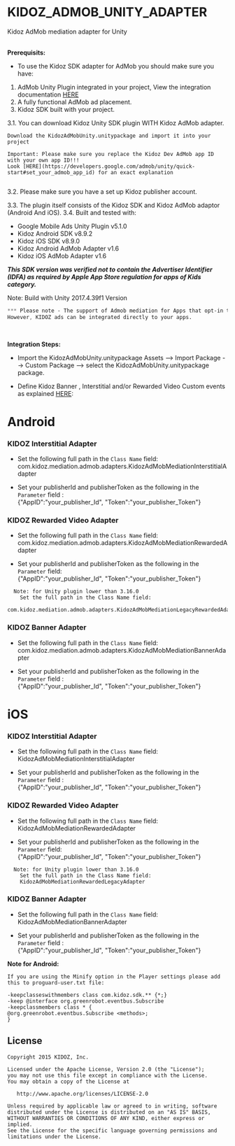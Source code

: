 


# KIDOZ_ADMOB_UNITY_ADAPTER
Kidoz AdMob mediation adapter for Unity  
</br>

**Prerequisits:**
* To use the Kidoz SDK adapter for AdMob you should make sure you have:
1. AdMob Unity Plugin integrated in your project, View the integration documentation [HERE](https://developers.google.com/admob/unity/start)
2. A fully functional AdMob ad placement.
3. Kidoz SDK built with your project.


3.1. You can download Kidoz Unity SDK plugin WITH Kidoz AdMob adapter. 
```
Download the KidozAdMobUnity.unitypackage and import it into your project  

Important: Please make sure you replace the Kidoz Dev AdMob app ID with your own app ID!!!
Look [HERE](https://developers.google.com/admob/unity/quick-start#set_your_admob_app_id) for an exact explanation
     
```
3.2. Please make sure you have a set up Kidoz publisher account.

3.3. The plugin itself consists of the Kidoz SDK and Kidoz AdMob adaptor (Android And iOS). 
3.4. Built and tested with:
 - Google Mobile Ads Unity Plugin v5.1.0
- Kidoz Android SDK v8.9.2 
- Kidoz iOS SDK v8.9.0
- Kidoz Android AdMob Adapter v1.6
- Kidoz iOS AdMob Adapter v1.6

***This SDK version was verified not to contain the Advertiser Identifier (IDFA) as required by Apple App Store regulation for apps of Kids category.***

Note: Build with Unity 2017.4.39f1 Version

```css
*** Please note - The support of Admob mediation for Apps that opt-in to Designed For Families program, should be checked with Google Admob mediation team. 
However, KIDOZ ads can be integrated directly to your apps.
```



</br>

**Integration Steps:**

* Import the KidozAdMobUnity.unitypackage  Assets --> Import Package --> Custom Package --> select  the KidozAdMobUnity.unitypackage package.

* Define Kidoz Banner , Interstitial and/or Rewarded Video Custom events as explained [HERE](https://support.google.com/admob/answer/3083407):

 # Android 
 
### KIDOZ Interstitial Adapter
* Set the following full path in the `Class Name` field: </br>
com.kidoz.mediation.admob.adapters.KidozAdMobMediationInterstitialAdapter

* Set your publisherId and  publisherToken as the following in the `Parameter` field  :</br>
{"AppID":"your_publisher_Id", "Token":"your_publisher_Token"}



### KIDOZ Rewarded Video Adapter
* Set the following full path in the `Class Name` field: </br>
com.kidoz.mediation.admob.adapters.KidozAdMobMediationRewardedAdapter

* Set your publisherId and  publisherToken as the following in the `Parameter` field:</br>
{"AppID":"your_publisher_Id", "Token":"your_publisher_Token"}

```
  Note: for Unity plugin lower than 3.16.0 
    Set the full path in the Class Name field:  
    com.kidoz.mediation.admob.adapters.KidozAdMobMediationLegacyRewardedAdapter
   ``` 
  
  
### KIDOZ Banner Adapter
* Set the following full path in the `Class Name` field: </br>
com.kidoz.mediation.admob.adapters.KidozAdMobMediationBannerAdapter

* Set your publisherId and  publisherToken as the following in the `Parameter` field :</br>
{"AppID":"your_publisher_Id", "Token":"your_publisher_Token"}

# iOS
 ### KIDOZ Interstitial Adapter
* Set the following full path in the `Class Name` field: </br>
KidozAdMobMediationInterstitialAdapter

* Set your publisherId and  publisherToken as the following in the `Parameter` field  :</br>
{"AppID":"your_publisher_Id", "Token":"your_publisher_Token"}



### KIDOZ Rewarded Video Adapter
* Set the following full path in the `Class Name` field: </br>
KidozAdMobMediationRewardedAdapter

* Set your publisherId and  publisherToken as the following in the `Parameter` field:</br>
{"AppID":"your_publisher_Id", "Token":"your_publisher_Token"}

```
  Note: for Unity plugin lower than 3.16.0 
    Set the full path in the Class Name field:  
    KidozAdMobMediationRewardedLegacyAdapter
   ``` 




### KIDOZ Banner Adapter
* Set the following full path in the `Class Name` field: </br>
KidozAdMobMediationBannerAdapter

* Set your publisherId and  publisherToken as the following in the `Parameter` field :</br>
{"AppID":"your_publisher_Id", "Token":"your_publisher_Token"}



 
**Note for Android:**
```
If you are using the Minify option in the Player settings please add this to proguard-user.txt file:  
  
-keepclasseswithmembers class com.kidoz.sdk.** {*;}  
-keep @interface org.greenrobot.eventbus.Subscribe  
-keepclassmembers class * {  
@org.greenrobot.eventbus.Subscribe <methods>;  
}
```
 
License
--------

    Copyright 2015 KIDOZ, Inc.

    Licensed under the Apache License, Version 2.0 (the "License");
    you may not use this file except in compliance with the License.
    You may obtain a copy of the License at

       http://www.apache.org/licenses/LICENSE-2.0

    Unless required by applicable law or agreed to in writing, software
    distributed under the License is distributed on an "AS IS" BASIS,
    WITHOUT WARRANTIES OR CONDITIONS OF ANY KIND, either express or implied.
    See the License for the specific language governing permissions and
    limitations under the License.

